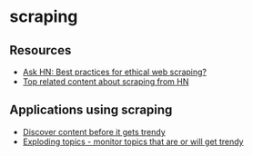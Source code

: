 # scraping

## Resources

- [Ask HN: Best practices for ethical web scraping?](https://news.ycombinator.com/item?id=22778089)
- [Top related content about scraping from HN](https://hnprofile.com/author_profiles?utf8=%E2%9C%93&search=scraping)

## Applications using scraping

- [Discover content before it gets trendy](https://meetglimpse.com/)
- [Exploding topics - monitor topics that are or will get trendy](https://explodingtopics.com/about)
